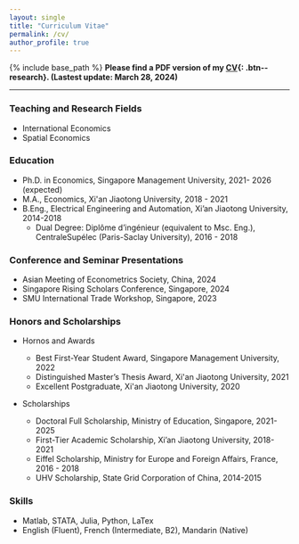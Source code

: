 ```yaml
---
layout: single
title: "Curriculum Vitae"
permalink: /cv/
author_profile: true
---
```


{% include base_path %}
**Please find a PDF version of my [CV](https://Tong-Ni.github.io/files/CV_20240328.pdf){: .btn--research}. (Lastest update: March 28, 2024)**

------
### Teaching and Research Fields
  - International Economics
  - Spatial Economics

### Education

- Ph.D. in Economics, Singapore Management University, 2021- 2026 (expected)
- M.A., Economics, Xi'an Jiaotong University, 2018 - 2021
- B.Eng., Electrical Engineering and Automation, Xi’an Jiaotong University, 2014-2018
  - Dual Degree: Diplôme d’ingénieur (equivalent to Msc. Eng.), CentraleSupélec (Paris-Saclay University), 2016 - 2018

### Conference and Seminar Presentations
- Asian Meeting of Econometrics Society, China, 2024
- Singapore Rising Scholars Conference, Singapore, 2024
- SMU International Trade Workshop, Singapore, 2023

### Honors and Scholarships
- Hornos and Awards
  - Best First-Year Student Award, Singapore Management University, 2022
  - Distinguished Master’s Thesis Award, Xi'an Jiaotong University, 2021
  - Excellent Postgraduate, Xi'an Jiaotong University, 2020
 
- Scholarships
  - Doctoral Full Scholarship, Ministry of Education, Singapore, 2021-2025
  - First-Tier Academic Scholarship, Xi’an Jiaotong University, 2018-2021
  - Eiffel Scholarship, Ministry for Europe and Foreign Affairs, France, 2016 - 2018
  - UHV Scholarship, State Grid Corporation of China, 2014-2015

### Skills
- Matlab, STATA, Julia, Python, LaTex
- English (Fluent), French (Intermediate, B2), Mandarin (Native)
